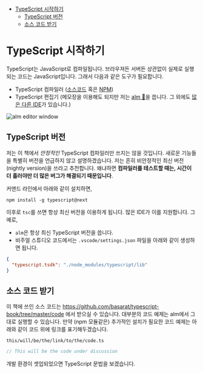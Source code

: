 - [TypeScript 시작하기](#typescript-%EC%8B%9C%EC%9E%91%ED%95%98%EA%B8%B0)
  - [TypeScript 버전](#typescript-%EB%B2%84%EC%A0%84)
  - [소스 코드 받기](#%EC%86%8C%EC%8A%A4-%EC%BD%94%EB%93%9C-%EB%B0%9B%EA%B8%B0)

# TypeScript 시작하기

TypeScript는 JavaScript로 컴파일됩니다. 브라우져든 서버든 상관없이 실제로 실행되는 코드는 JavaScript입니다. 그래서 다음과 같은 도구가 필요합니다.

* TypeScript 컴파일러 ([소스코드](https://github.com/Microsoft/TypeScript/) 혹은  [NPM](https://www.npmjs.com/package/typescript))
* TypeScript 편집기 (메모장을 이용해도 되지만 저는 [alm 🌹](https://alm-tools.github.io/)을 씁니다. 그 외에도 [많은 다른 IDE]( https://github.com/Microsoft/TypeScript/wiki/TypeScript-Editor-Support)가 있습니다.)


![alm editor window](https://raw.githubusercontent.com/alm-tools/alm-tools.github.io/master/screens/main.png)


## TypeScript 버전

저는 이 책에서 *안정적인* TypeScript 컴파일러만 쓰지는 않을 것입니다. 새로운 기능들을 특별히 버전을 언급하지 않고 설명하겠습니다. 저는 흔히 비안정적인 최신 버전(nightly version)을 쓰라고 추천합니다. 왜냐하면 **컴파일러를 테스트할 때는, 시간이 더 흘러야만 더 많은 버그가 해결되기 때문입니다**.

커맨드 라인에서 아래와 같이 설치하면,

```
npm install -g typescript@next
```

이후로 `tsc`를 쓰면 항상 최신 버전을 이용하게 됩니다. 많은 IDE가 이를 지원합니다. 그 예로,

* `alm`은 항상 최신 TypeScript 버전을 씁니다.
* 비주얼 스튜디오 코드에서는 `.vscode/settings.json` 파일을 아래와 같이 생성하면 됩니다.
```json
{
  "typescript.tsdk": "./node_modules/typescript/lib"
}
```

## 소스 코드 받기
이 책에 쓰인 소스 코드는 https://github.com/basarat/typescript-book/tree/master/code 에서 받으실 수 있습니다. 대부분의 코드 예제는 alm에서 그대로 실행할 수 있습니다. 만약 (npm 모듈같은) 추가적인 설치가 필요한 코드 예제는 아래와 같이 코드 위에 링크를 표기해두겠습니다.

`this/will/be/the/link/to/the/code.ts`
```ts
// This will be the code under discussion
```

개발 환경이 셋업되었으면 TypeScript 문법을 보겠습니다.
